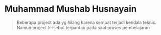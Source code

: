 # Muhammad Mushab Husnayain 

 >Beberapa project ada yg hilang karena sempat terjadi kendala teknis. Namun project tersebut terpantau pada saat proses pembelajaran

